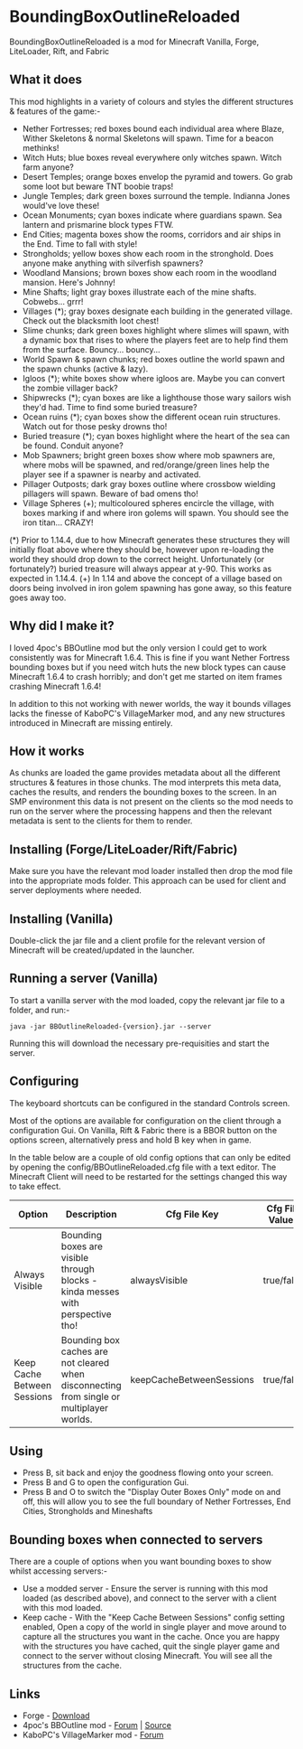 # BoundingBoxOutlineReloaded

BoundingBoxOutlineReloaded is a mod for Minecraft Vanilla, Forge, LiteLoader, Rift, and Fabric

## What it does

This mod highlights in a variety of colours and styles the different structures & features of the game:-
- Nether Fortresses; red boxes bound each individual area where Blaze, Wither Skeletons & normal Skeletons will spawn. Time for a beacon methinks!
- Witch Huts; blue boxes reveal everywhere only witches spawn. Witch farm anyone?
- Desert Temples; orange boxes envelop the pyramid and towers. Go grab some loot but beware TNT boobie traps!
- Jungle Temples; dark green boxes surround the temple. Indianna Jones would've love these!
- Ocean Monuments; cyan boxes indicate where guardians spawn. Sea lantern and prismarine block types FTW.
- End Cities; magenta boxes show the rooms, corridors and air ships in the End. Time to fall with style!
- Strongholds; yellow boxes show each room in the stronghold. Does anyone make anything with silverfish spawners?
- Woodland Mansions; brown boxes show each room in the woodland mansion. Here's Johnny!
- Mine Shafts; light gray boxes illustrate each of the mine shafts. Cobwebs... grrr!
- Villages (*); gray boxes designate each building in the generated village. Check out the blacksmith loot chest!
- Slime chunks; dark green boxes highlight where slimes will spawn, with a dynamic box that rises to where the players feet are to help find them from the surface. Bouncy... bouncy...
- World Spawn & spawn chunks; red boxes outline the world spawn and the spawn chunks (active & lazy).
- Igloos (*); white boxes show where igloos are. Maybe you can convert the zombie villager back?
- Shipwrecks (*); cyan boxes are like a lighthouse those wary sailors wish they'd had. Time to find some buried treasure? 
- Ocean ruins (*); cyan boxes show the different ocean ruin structures. Watch out for those pesky drowns tho!
- Buried treasure (*); cyan boxes highlight where the heart of the sea can be found. Conduit anyone?
- Mob Spawners; bright green boxes show where mob spawners are, where mobs will be spawned, and red/orange/green lines help the player see if a spawner is nearby and activated.
- Pillager Outposts; dark gray boxes outline where crossbow wielding pillagers will spawn. Beware of bad omens tho!
- Village Spheres (+); multicoloured spheres encircle the village, with boxes marking if and where iron golems will spawn. You should see the iron titan... CRAZY!

(*) Prior to 1.14.4, due to how Minecraft generates these structures they will initially float above where they should be, however upon re-loading the world they should drop down to the correct height. Unfortunately (or fortunately?) buried treasure will always appear at y-90. This works as expected in 1.14.4.
(+) In 1.14 and above the concept of a village based on doors being involved in iron golem spawning has gone away, so this feature goes away too.

## Why did I make it?

I loved 4poc's BBOutline mod but the only version I could get to work consistently was for Minecraft 1.6.4. This is fine if you want Nether Fortress bounding boxes but if you need witch huts the new block types can cause Minecraft 1.6.4 to crash horribly; and don't get me started on item frames crashing Minecraft 1.6.4!

In addition to this not working with newer worlds, the way it bounds villages lacks the finesse of KaboPC's VillageMarker mod, and any new structures introduced in Minecraft are missing entirely.

## How it works

As chunks are loaded the game provides metadata about all the different structures & features in those chunks. The mod interprets this meta data, caches the results, and renders the bounding boxes to the screen. In an SMP environment this data is not present on the clients so the mod needs to run on the server where the processing happens and then the relevant metadata is sent to the clients for them to render.

## Installing (Forge/LiteLoader/Rift/Fabric)

Make sure you have the relevant mod loader installed then drop the mod file into the appropriate mods folder. This approach can be used for client and server deployments where needed.

## Installing (Vanilla)

Double-click the jar file and a client profile for the relevant version of Minecraft will be created/updated in the launcher.

## Running a server (Vanilla)

To start a vanilla server with the mod loaded, copy the relevant jar file to a folder, and run:-
```
java -jar BBOutlineReloaded-{version}.jar --server
```

Running this will download the necessary pre-requisities and start the server.

## Configuring

The keyboard shortcuts can be configured in the standard Controls screen.

Most of the options are available for configuration on the client through a configuration Gui. On Vanilla, Rift & Fabric there is a BBOR button on the options screen, alternatively press and hold B key when in game.

In the table below are a couple of old config options that can only be edited by opening the config/BBOutlineReloaded.cfg file with a text editor. The Minecraft Client will need to be restarted for the settings changed this way to take effect.

Option | Description | Cfg File Key | Cfg File Values | Default
--- | --- | --- | --- | ---
Always Visible | Bounding boxes are visible through blocks - kinda messes with perspective tho! | alwaysVisible | true/false | false
Keep Cache Between Sessions | Bounding box caches are not cleared when disconnecting from single or multiplayer worlds. | keepCacheBetweenSessions | true/false | false

## Using

- Press B, sit back and enjoy the goodness flowing onto your screen.
- Press B and G to open the configuration Gui.
- Press B and O to switch the "Display Outer Boxes Only" mode on and off, this will allow you to see the full boundary of Nether Fortresses, End Cities, Strongholds and Mineshafts

## Bounding boxes when connected to servers

There are a couple of options when you want bounding boxes to show whilst accessing servers:-

- Use a modded server - Ensure the server is running with this mod loaded (as described above), and connect to the server with a client with this mod loaded. 
- Keep cache - With the "Keep Cache Between Sessions" config setting enabled, Open a copy of the world in single player and move around to capture all the structures you want in the cache. Once you are happy with the structures you have cached, quit the single player game and connect to the server without closing Minecraft. You will see all the structures from the cache.

## Links
- Forge - [Download](https://files.minecraftforge.net/)
- 4poc's BBOutline mod - [Forum](http://www.minecraftforum.net/forums/mapping-and-modding/minecraft-mods/1286555-bounding-box-outline) | [Source](http://www.github.com/4poc/bboutline)
- KaboPC's VillageMarker mod - [Forum](http://www.minecraftforum.net/forums/mapping-and-modding/minecraft-mods/1288327-village-marker-mod)
